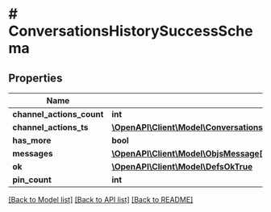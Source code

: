 # # ConversationsHistorySuccessSchema

## Properties

Name | Type | Description | Notes
------------ | ------------- | ------------- | -------------
**channel_actions_count** | **int** |  |
**channel_actions_ts** | [**\OpenAPI\Client\Model\ConversationsHistorySuccessSchemaChannelActionsTsInner[]**](ConversationsHistorySuccessSchemaChannelActionsTsInner.md) |  |
**has_more** | **bool** |  |
**messages** | [**\OpenAPI\Client\Model\ObjsMessage[]**](ObjsMessage.md) |  |
**ok** | [**\OpenAPI\Client\Model\DefsOkTrue**](DefsOkTrue.md) |  |
**pin_count** | **int** |  |

[[Back to Model list]](../../README.md#models) [[Back to API list]](../../README.md#endpoints) [[Back to README]](../../README.md)
